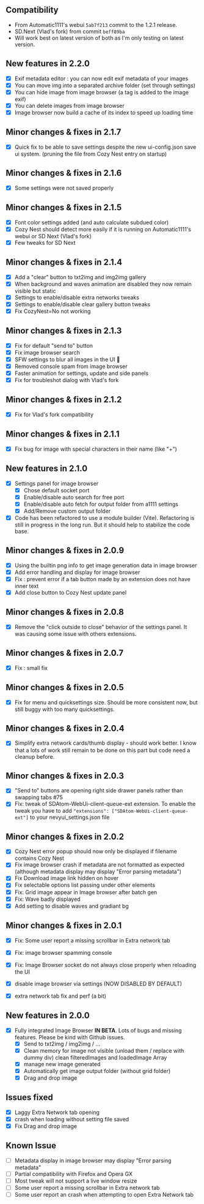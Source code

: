 ## Compatibility

- From Automatic1111's webui `5ab7f213` commit to the 1.2.1 release.
- SD.Next (Vlad's fork) from commit `beff89ba`
- Will work best on latest version of both as I'm only testing on latest version.

## New features in 2.2.0

- [x]  Exif metadata editor : you can now edit exif metadata of your images
- [x]  You can move img into a separated archive folder (set through settings)
- [x]  You can hide image from image browser (a tag is added to the image exif)
- [x]  You can delete images from image browser
- [x]  Image browser now build a cache of its index to speed up loading time

## Minor changes & fixes in 2.1.7

- [x]  Quick fix to be able to save settings despite the new ui-config.json save ui system. (pruning the file from Cozy Nest entry on startup)

## Minor changes & fixes in 2.1.6

- [x]  Some settings were not saved properly

## Minor changes & fixes in 2.1.5

- [x]  Font color settings added (and auto calculate subdued color)
- [x]  Cozy Nest should detect more easily if it is running on Automatic1111's webui or SD Next (Vlad's fork)
- [x]  Few tweaks for SD Next

## Minor changes & fixes in 2.1.4

- [x]  Add a "clear" button to txt2img and img2img gallery
- [x]  When background and waves animation are disabled they now remain visible but static
- [x]  Settings to enable/disable extra networks tweaks
- [x]  Settings to enable/disable clear gallery button tweaks
- [x]  Fix CozyNest=No not working

## Minor changes & fixes in 2.1.3

- [x]  Fix for default "send to" button
- [x]  Fix image browser search
- [x]  SFW settings to blur all images in the UI 👀
- [x]  Removed console spam from image browser
- [x]  Faster animation for settings, update and side panels
- [x]  Fix for troubleshot dialog with Vlad's fork

## Minor changes & fixes in 2.1.2

- [x]  Fix for Vlad's fork compatibility

## Minor changes & fixes in 2.1.1

- [x]  Fix bug for image with special characters in their name (like "+")

## New features in 2.1.0

- [x]  Settings panel for image browser
    - [x]  Chose default socket port
    - [x]  Enable/disable auto search for free port
    - [x]  Enable/disable auto fetch for output folder from a1111 settings
    - [x]  Add/Remove custom output folder
   
- [x]  Code has been refactored to use a module builder (Vite). Refactoring is still in progress in the long run. But it should help to stabilize the code base.

## Minor changes & fixes in 2.0.9

- [x] Using the builtin png info to get image generation data in image browser
- [x] Add error handling and display for image browser
- [x] Fix : prevent error if a tab button made by an extension does not have inner text
- [x] Add close button to Cozy Nest update panel

## Minor changes & fixes in 2.0.8

- [x] Remove the "click outside to close" behavior of the settings panel. It was causing some issue with others extensions. 

## Minor changes & fixes in 2.0.7

- [x] Fix : small fix

## Minor changes & fixes in 2.0.5

- [x] Fix for menu and quicksettings size. Should be more consistent now, but still buggy with too many quicksettings.

## Minor changes & fixes in 2.0.4

- [x] Simplify extra network cards/thumb display - should work better. I know that a lots of work still remain to be done on this part but code need a cleanup before.

## Minor changes & fixes in 2.0.3

- [x] "Send to" buttons are opening right side drawer panels rather than swapping tabs #75
- [x] Fix: tweak of SDAtom-WebUi-client-queue-ext extension. To enable the tweak you have to add `"extensions": ["SDAtom-WebUi-client-queue-ext"]` to your nevyui_settings.json file

## Minor changes & fixes in 2.0.2

- [x] Cozy Nest error popup should now only be displayed if filename contains Cozy Nest
- [x] Fix image browser crash if metadata are not formatted as expected (although metadata display may display "Error parsing metadata")
- [x] Fix Download image link hidden on hover
- [x] Fix selectable options list passing under other elements
- [x] Fix: Grid image appear in Image browser after batch gen
- [x] Fix: Wave badly displayed
- [x] Add setting to disable waves and gradiant bg

## Minor changes & fixes in 2.0.1

- [x] Fix: Some user report a missing scrollbar in Extra network tab
- [x] Fix: image browser spamming console
- [x] Fix: Image Browser socket do not always close properly when reloading the UI
- [x] disable image browser via settings (NOW DISABLED BY DEFAULT)
- [x] extra network tab fix and perf (a bit)


## New features in 2.0.0

- [x]  Fully integrated Image Browser **IN BETA**. Lots of bugs and missing features. Please be kind with Github issues.
    - [x]  Send to txt2img / img2img / …
    - [x]  Clean memory for image not visible (unload them / replace with dummy div) clean filteredImages and loadedImage Array
    - [x]  manage new image generated
    - [x]  Automatically get image output folder (without grid folder)
    - [x]  Drag and drop image

## Issues fixed

- [x]  Laggy Extra Network tab opening
- [x]  crash when loading without setting file saved
- [x]  Fix Drag and drop image

## Known Issue

- [ ]  Metadata display in image browser may display "Error parsing metadata"
- [ ]  Partial compatibility with Firefox and Opera GX
- [ ]  Most tweak will not support a live window resize
- [ ]  Some user report a missing scrollbar in Extra network tab
- [ ]  Some user report an crash when attempting to open Extra Network tab
